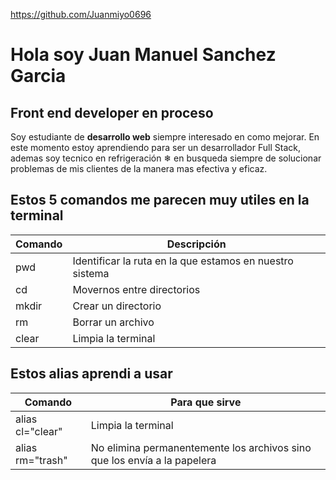 https://github.com/Juanmiyo0696

# Hola soy **Juan Manuel Sanchez Garcia**
## **Front end developer** en proceso

Soy estudiante de **desarrollo web** siempre interesado en como mejorar.
En este momento estoy aprendiendo para ser un desarrollador Full Stack, ademas soy tecnico en refrigeración ❄ en busqueda siempre de solucionar problemas de mis clientes de la manera mas efectiva y eficaz.


## Estos 5 comandos me parecen muy utiles en la terminal 
| Comando  | Descripción                                              | 
|----------|----------------------------------------------------------|
| pwd      | Identificar la ruta en la que estamos en nuestro sistema | 
| cd       | Movernos entre directorios                               | 
| mkdir    | Crear un directorio                                      |
| rm       | Borrar un archivo                                        |
| clear    | Limpia la terminal                                       |

## Estos alias aprendi a usar
| Comando              | Para que sirve                                                            | 
|----------------------|---------------------------------------------------------------------------|
| alias cl="clear"     | Limpia la terminal                                                        | 
| alias rm="trash"     | No elimina permanentemente los archivos sino que los envía a la papelera  | 